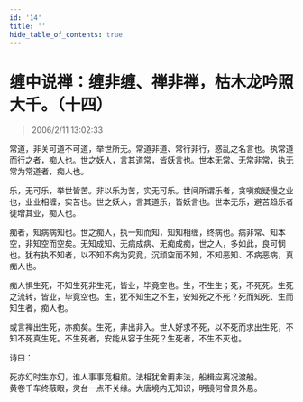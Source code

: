 ```yaml
---
id: '14'
title: ''
hide_table_of_contents: true
---
```


# 缠中说禅：缠非缠、禅非禅，枯木龙吟照大千。（十四）

> 2006/2/11 13:02:33

常道，非关可道不可道，举世所无。常道非道、常行非行，惑乱之名言也。执常道而行之者，痴人也。世之妖人，言其道常，皆妖言也。世本无常、无常非常，执无常为常道者，痴人也。

乐，无可乐，举世皆苦。非以乐为苦，实无可乐。世间所谓乐者，贪嗔痴疑慢之业也，业业相缠，实苦也。世之妖人，言其道乐，皆妖言也。世本无乐，避苦趋乐者徒增其业，痴人也。

痴者，知病病知也。世之痴人，执一知而知，知知相缠，终病也。病非常、知本空，非知空而空矣。无知成知、无病成病、无痴成痴，世之人，多如此，良可悯也。犹有执不知者，以不知不病为究竟，沉顽空而不知，不知恶知、不病恶病，真痴人也。

痴人惧生死，不知生死非生死，皆业，毕竟空也。生，不生生；死，不死死。生死之流转，皆业，毕竟空也。生，犹不知生之不生，安知死之不死？死而知死、生而知生者，痴人也。

或言禅出生死，亦痴矣。生死，非出非入。世人好求不死，以不死而求出生死，不知不死真生死。不生死者，安能从容于生死？生死者，不生不灭也。

诗曰：

死亦幻时生亦幻，谁人事事竞相煎。法相犹舍甭非法，船楫应离况渡船。<br/>
黄卷千车终蔽眼，灵台一点不关缘。大唐境内无知识，明镜何曾景外悬。